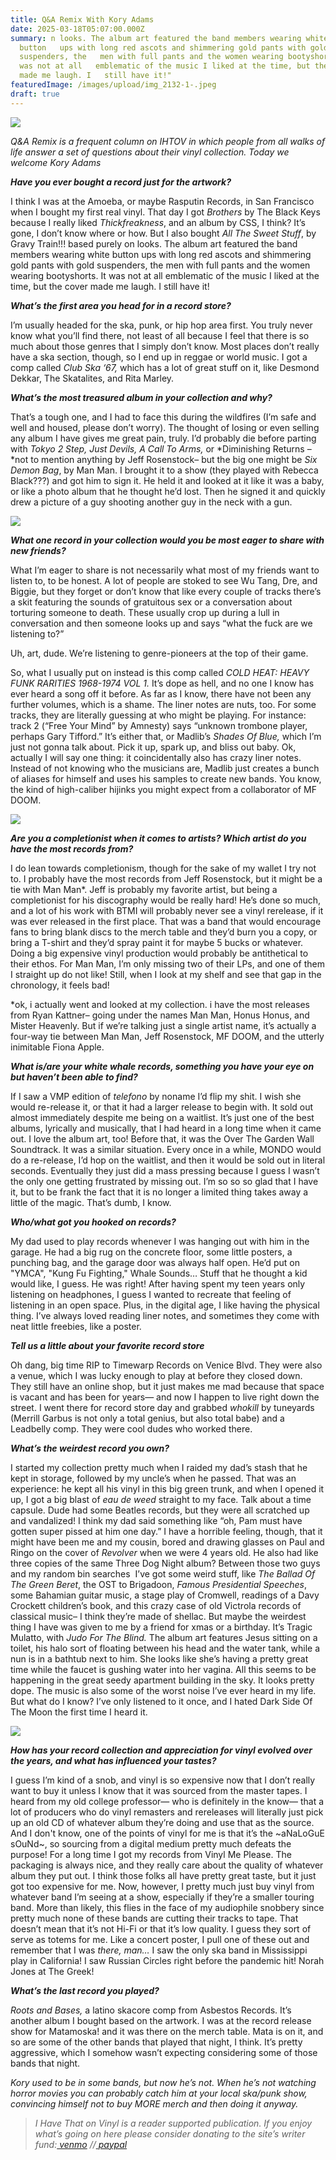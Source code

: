 ```yaml
---
title: Q&A Remix With Kory Adams
date: 2025-03-18T05:07:00.000Z
summary: n looks. The album art featured the band members wearing white
  button   ups with long red ascots and shimmering gold pants with gold
  suspenders, the   men with full pants and the women wearing bootyshorts. It
  was not at all   emblematic of the music I liked at the time, but the cover
  made me laugh. I   still have it!"
featuredImage: /images/upload/img_2132-1-.jpeg
draft: true
---
```



![](/images/upload/img_2132-1-.jpeg)

*Q&A Remix is a frequent column on IHTOV in which people from all walks of life answer a set of questions about their vinyl collection. Today we welcome Kory Adams*

***Have you ever bought a record just for the artwork?*** 

I think I was at the Amoeba, or maybe Rasputin Records, in San Francisco when I bought my first real vinyl. That day I got *Brothers* by The Black Keys because I really liked *Thickfreakness*, and an album by CSS, I think? It’s gone, I don’t know where or how. But I also bought *All The Sweet Stuff*, by Gravy Train!!! based purely on looks. The album art featured the band members wearing white button ups with long red ascots and shimmering gold pants with gold suspenders, the men with full pants and the women wearing bootyshorts. It was not at all emblematic of the music I liked at the time, but the cover made me laugh. I still have it!

***What’s the first area you head for in a record store?*** 

I’m usually headed for the ska, punk, or hip hop area first. You truly never know what you’ll find there, not least of all because I feel that there is so much about those genres that I simply don’t know. Most places don’t really have a ska section, though, so I end up in reggae or world music. I got a comp called *Club Ska ‘67,* which has a lot of great stuff on it, like Desmond Dekkar, The Skatalites, and Rita Marley.

***What’s the most treasured album in your collection and why?*** 

That’s a tough one, and I had to face this during the wildfires (I’m safe and well and housed, please don’t worry). The thought of losing or even selling any album I have gives me great pain, truly. I’d probably die before parting with *Tokyo 2 Step, Just Devils, A Call To Arms,* or *Diminishing Returns –*not to mention anything by Jeff Rosenstock– but the big one might be *Six Demon Bag*, by Man Man. I brought it to a show (they played with Rebecca Black???) and got him to sign it. He held it and looked at it like it was a baby, or like a photo album that he thought he’d lost. Then he signed it and quickly drew a picture of a guy shooting another guy in the neck with a gun.

![](/images/upload/screenshot-2025-03-17-at-8.46.57 pm.png)

***What one record in your collection would you be most eager to share with new friends?***

What I’m eager to share is not necessarily what most of my friends want to listen to, to be honest. A lot of people are stoked to see Wu Tang, Dre, and Biggie, but they forget or don’t know that like every couple of tracks there’s a skit featuring the sounds of gratuitous sex or a conversation about torturing someone to death. These usually crop up during a lull in conversation and then someone looks up and says “what the fuck are we listening to?” 

Uh, art, dude. We’re listening to genre-pioneers at the top of their game. 

So, what I usually put on instead is this comp called *COLD HEAT: HEAVY FUNK RARITIES 1968-1974 VOL 1.* It’s dope as hell, and no one I know has ever heard a song off it before. As far as I know, there have not been any further volumes, which is a shame. The liner notes are nuts, too. For some tracks, they are literally guessing at who might be playing. For instance: track 2 (“Free Your Mind” by Amnesty) says “unknown trombone player, perhaps Gary Tifford.” It’s either that, or Madlib’s *Shades Of Blue,* which I’m just not gonna talk about. Pick it up, spark up, and bliss out baby. Ok, actually I will say one thing: it coincidentally also has crazy liner notes. Instead of not knowing who the musicians are, Madlib just creates a bunch of aliases for himself and uses his samples to create new bands. You know, the kind of high-caliber hijinks you might expect from a collaborator of MF DOOM.

![](/images/upload/screenshot-2025-03-17-at-8.48.35 pm.png)

***Are you a completionist when it comes to artists? Which artist do you have the most records from?*** 

I do lean towards completionism, though for the sake of my wallet I try not to. I probably have the most records from Jeff Rosenstock, but it might be a tie with Man Man*. Jeff is probably my favorite artist, but being a completionist for his discography would be really hard! He’s done so much, and a lot of his work with BTMI will probably never see a vinyl rerelease, if it was ever released in the first place. That was a band that would encourage fans to bring blank discs to the merch table and they’d burn you a copy, or bring a T-shirt and they’d spray paint it for maybe 5 bucks or whatever. Doing a big expensive vinyl production would probably be antithetical to their ethos. For Man Man, I’m only missing two of their LPs, and one of them I straight up do not like! Still, when I look at my shelf and see that gap in the chronology, it feels bad!

\*ok, i actually went and looked at my collection. i have the most releases from Ryan Kattner– going under the names Man Man, Honus Honus, and Mister Heavenly. But if we’re talking just a single artist name, it’s actually a four-way tie between Man Man, Jeff Rosenstock, MF DOOM, and the utterly inimitable Fiona Apple.

***What is/are your white whale records, something you have your eye on but haven’t been able to find?***

If I saw a VMP edition of *telefono* by noname I’d flip my shit. I wish she would re-release it, or that it had a larger release to begin with. It sold out almost immediately despite me being on a waitlist. It’s just one of the best albums, lyrically and musically, that I had heard in a long time when it came out. I love the album art, too! Before that, it was the Over The Garden Wall Soundtrack. It was a similar situation. Every once in a while, MONDO would do a re-release, I’d hop on the waitlist, and then it would be sold out in literal seconds. Eventually they just did a mass pressing because I guess I wasn’t the only one getting frustrated by missing out. I’m so so so glad that I have it, but to be frank the fact that it is no longer a limited thing takes away a little of the magic. That’s dumb, I know.

***Who/what got you hooked on records?***

My dad used to play records whenever I was hanging out with him in the garage. He had a big rug on the concrete floor, some little posters, a punching bag, and the garage door was always half open. He’d put on "YMCA", "Kung Fu Fighting," Whale Sounds… Stuff that he thought a kid would like, I guess. He was right! After having spent my teen years only listening on headphones, I guess I wanted to recreate that feeling of listening in an open space. Plus, in the digital age, I like having the physical thing. I’ve always loved reading liner notes, and sometimes they come with neat little freebies, like a poster.

***Tell us a little about your favorite record store***

Oh dang, big time RIP to Timewarp Records on Venice Blvd. They were also a venue, which I was lucky enough to play at before they closed down. They still have an online shop, but it just makes me mad because that space is vacant and has been for years— and now I happen to live right down the street. I went there for record store day and grabbed *whokill* by tuneyards (Merrill Garbus is not only a total genius, but also total babe) and a Leadbelly comp. They were cool dudes who worked there.

***What’s the weirdest record you own?***

I started my collection pretty much when I raided my dad’s stash that he kept in storage, followed by my uncle’s when he passed. That was an experience: he kept all his vinyl in this big green trunk, and when I opened it up, I got a big blast of *eau de weed* straight to my face. Talk about a time capsule. Dude had some Beatles records, but they were all scratched up and vandalized! I think my dad said something like “oh, Pam must have gotten super pissed at him one day.” I have a horrible feeling, though, that it might have been me and my cousin, bored and drawing glasses on Paul and Ringo on the cover of *Revolver* when we were 4 years old. He also had like three copies of the same Three Dog Night album? Between those two guys and my random bin searches  I’ve got some weird stuff, like *The Ballad Of The Green Beret*, the OST to Brigadoon, *Famous Presidential Speeches*, some Bahamian guitar music, a stage play of Cromwell, readings of a Davy Crockett children’s book, and this crazy case of old Victrola records of classical music– I think they’re made of shellac. But maybe the weirdest thing I have was given to me by a friend for xmas or a birthday. It’s Tragic Mulatto, with *Judo For The Blind.* The album art features Jesus sitting on a toilet, his halo sort of floating between his head and the water tank, while a nun is in a bathtub next to him. She looks like she’s having a pretty great time while the faucet is gushing water into her vagina. All this seems to be happening in the great seedy apartment building in the sky. It looks pretty dope. The music is also some of the worst noise I’ve ever heard in my life. But what do I know? I’ve only listened to it once, and I hated Dark Side Of The Moon the first time I heard it.

![](/images/upload/screenshot-2025-03-17-at-8.54.41 pm.png)

***How has your record collection and appreciation for vinyl evolved over the years, and what has influenced your tastes?***

I guess I’m kind of a snob, and vinyl is so expensive now that I don’t really want to buy it unless I know that it was sourced from the master tapes. I heard from my old college professor— who is definitely in the know— that a lot of producers who do vinyl remasters and rereleases will literally just pick up an old CD of whatever album they’re doing and use that as the source. And I don't know, one of the points of vinyl for me is that it’s the \~aNaLoGuE sOuNd\~, so sourcing from a digital medium pretty much defeats the purpose! For a long time I got my records from Vinyl Me Please. The packaging is always nice, and they really care about the quality of whatever album they put out. I think those folks all have pretty great taste, but it just got too expensive for me. Now, however, I pretty much just buy vinyl from whatever band I’m seeing at a show, especially if they’re a smaller touring band. More than likely, this flies in the face of my audiophile snobbery since pretty much none of these bands are cutting their tracks to tape. That doesn’t mean that it’s not Hi-Fi or that it’s low quality. I guess they sort of serve as totems for me. Like a concert poster, I pull one of these out and remember that I was *there, man…* I saw the only ska band in Mississippi play in California! I saw Russian Circles right before the pandemic hit! Norah Jones at The Greek!

***What’s the last record you played?***

*Roots and Bases,* a latino skacore comp from Asbestos Records. It’s another album I bought based on the artwork. I was at the record release show for Matamoska! and it was there on the merch table. Mata is on it, and so are some of the other bands that played that night, I think. It’s pretty aggressive, which I somehow wasn’t expecting considering some of those bands that night.

*Kory used to be in some bands, but now he’s not. When he’s not watching  horror movies you can probably catch him at your local ska/punk show, convincing himself not to buy MORE merch and then doing it anyway.*

> *I Have That on Vinyl is a reader supported publication. If you enjoy what’s going on here please consider donating to the site’s writer fund:[ venmo](https://account.venmo.com/u/Michele-Catalano2659) //[ paypal](https://www.paypal.com/paypalme/goingitaloneny?country.x=US&locale.x=en_US)*
